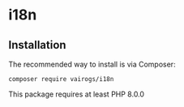 # i18n

Installation
------------

The recommended way to install is via Composer:

```
composer require vairogs/i18n
```

This package requires at least PHP 8.0.0
